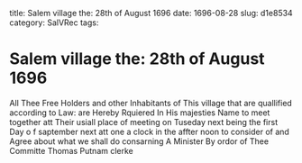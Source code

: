 title: Salem village the: 28th of August 1696
date: 1696-08-28
slug: d1e8534
category: SalVRec
tags: 


<div markdown class="doc" id="d1e8534">


# Salem village the: 28th of August 1696

All Thee Free Holders and other Inhabitants of This village that are quallified according to Law: are Hereby Rquiered In His majesties Name to meet together att Their usiall place of meeting on Tuseday next being the first Day o f saptember next att one a clock in the affter noon to consider of and Agree about what we shall do consarning A Minister By ordor of Thee Committe Thomas Putnam clerke
</div>